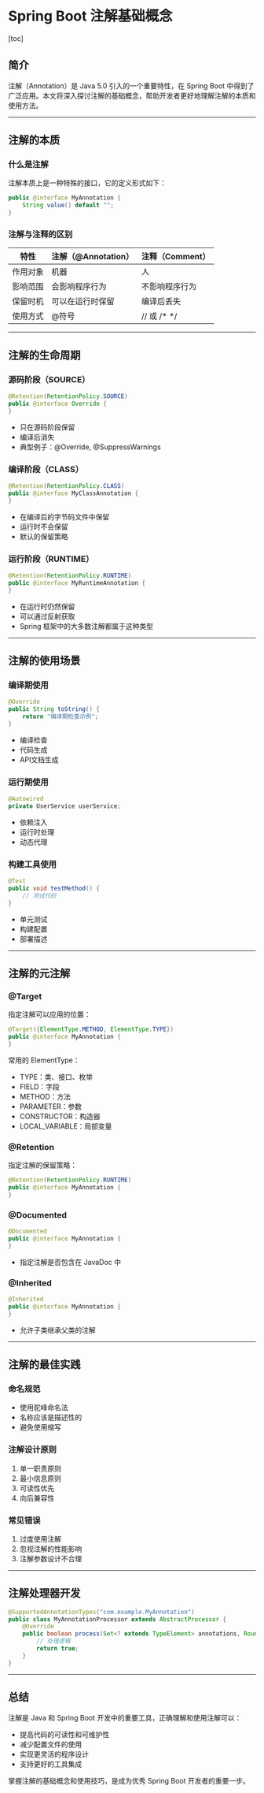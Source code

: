 # Spring Boot 注解基础概念

[toc]

## 简介

注解（Annotation）是 Java 5.0 引入的一个重要特性，在 Spring Boot 中得到了广泛应用。本文将深入探讨注解的基础概念，帮助开发者更好地理解注解的本质和使用方法。

---

## 注解的本质

### 什么是注解
注解本质上是一种特殊的接口，它的定义形式如下：
```java
public @interface MyAnnotation {
    String value() default "";
}
```

### 注解与注释的区别
| 特性 | 注解（@Annotation） | 注释（Comment） |
|------|-------------------|----------------|
| 作用对象 | 机器 | 人 |
| 影响范围 | 会影响程序行为 | 不影响程序行为 |
| 保留时机 | 可以在运行时保留 | 编译后丢失 |
| 使用方式 | @符号 | // 或 /* */ |

---

## 注解的生命周期

### 源码阶段（SOURCE）
```java
@Retention(RetentionPolicy.SOURCE)
public @interface Override {
}
```
- 只在源码阶段保留
- 编译后消失
- 典型例子：@Override, @SuppressWarnings

### 编译阶段（CLASS）
```java
@Retention(RetentionPolicy.CLASS)
public @interface MyClassAnnotation {
}
```
- 在编译后的字节码文件中保留
- 运行时不会保留
- 默认的保留策略

### 运行阶段（RUNTIME）
```java
@Retention(RetentionPolicy.RUNTIME)
public @interface MyRuntimeAnnotation {
}
```
- 在运行时仍然保留
- 可以通过反射获取
- Spring 框架中的大多数注解都属于这种类型

---

## 注解的使用场景

### 编译期使用
```java
@Override
public String toString() {
    return "编译期检查示例";
}
```
- 编译检查
- 代码生成
- API文档生成

### 运行期使用
```java
@Autowired
private UserService userService;
```
- 依赖注入
- 运行时处理
- 动态代理

### 构建工具使用
```java
@Test
public void testMethod() {
    // 测试代码
}
```
- 单元测试
- 构建配置
- 部署描述

---

## 注解的元注解

### @Target
指定注解可以应用的位置：
```java
@Target({ElementType.METHOD, ElementType.TYPE})
public @interface MyAnnotation {
}
```
常用的 ElementType：
- TYPE：类、接口、枚举
- FIELD：字段
- METHOD：方法
- PARAMETER：参数
- CONSTRUCTOR：构造器
- LOCAL_VARIABLE：局部变量

### @Retention
指定注解的保留策略：
```java
@Retention(RetentionPolicy.RUNTIME)
public @interface MyAnnotation {
}
```

### @Documented
```java
@Documented
public @interface MyAnnotation {
}
```
- 指定注解是否包含在 JavaDoc 中

### @Inherited
```java
@Inherited
public @interface MyAnnotation {
}
```
- 允许子类继承父类的注解

---

## 注解的最佳实践

### 命名规范
- 使用驼峰命名法
- 名称应该是描述性的
- 避免使用缩写

### 注解设计原则
1. 单一职责原则
2. 最小信息原则
3. 可读性优先
4. 向后兼容性

### 常见错误
1. 过度使用注解
2. 忽视注解的性能影响
3. 注解参数设计不合理

---

## 注解处理器开发
```java
@SupportedAnnotationTypes("com.example.MyAnnotation")
public class MyAnnotationProcessor extends AbstractProcessor {
    @Override
    public boolean process(Set<? extends TypeElement> annotations, RoundEnvironment roundEnv) {
        // 处理逻辑
        return true;
    }
}
```

---

## 总结

注解是 Java 和 Spring Boot 开发中的重要工具，正确理解和使用注解可以：
- 提高代码的可读性和可维护性
- 减少配置文件的使用
- 实现更灵活的程序设计
- 支持更好的工具集成

掌握注解的基础概念和使用技巧，是成为优秀 Spring Boot 开发者的重要一步。